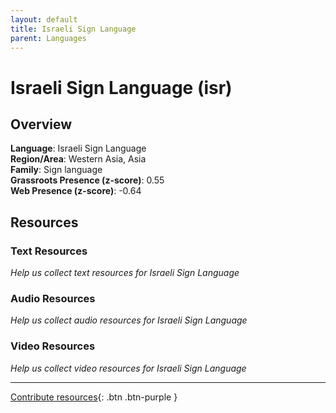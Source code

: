 ```yaml
---
layout: default
title: Israeli Sign Language
parent: Languages
---
```


# Israeli Sign Language (isr)

## Overview

**Language**: Israeli Sign Language  
**Region/Area**: Western Asia, Asia  
**Family**: Sign language  
**Grassroots Presence (z-score)**: 0.55  
**Web Presence (z-score)**: -0.64  

## Resources

### Text Resources
*Help us collect text resources for Israeli Sign Language*

### Audio Resources
*Help us collect audio resources for Israeli Sign Language*

### Video Resources
*Help us collect video resources for Israeli Sign Language*

---

[Contribute resources](https://forms.office.com/e/1SfLJx3u1r){: .btn .btn-purple }
